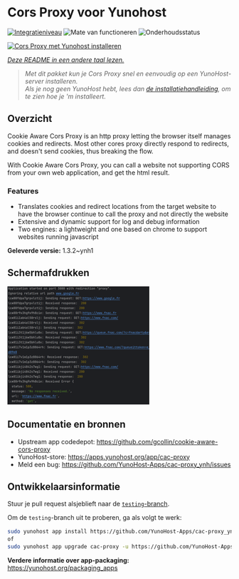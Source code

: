 <!--
NB: Deze README is automatisch gegenereerd door <https://github.com/YunoHost/apps/tree/master/tools/readme_generator>
Hij mag NIET handmatig aangepast worden.
-->

# Cors Proxy voor Yunohost

[![Integratieniveau](https://dash.yunohost.org/integration/cac-proxy.svg)](https://ci-apps.yunohost.org/ci/apps/cac-proxy/) ![Mate van functioneren](https://ci-apps.yunohost.org/ci/badges/cac-proxy.status.svg) ![Onderhoudsstatus](https://ci-apps.yunohost.org/ci/badges/cac-proxy.maintain.svg)

[![Cors Proxy met Yunohost installeren](https://install-app.yunohost.org/install-with-yunohost.svg)](https://install-app.yunohost.org/?app=cac-proxy)

*[Deze README in een andere taal lezen.](./ALL_README.md)*

> *Met dit pakket kun je Cors Proxy snel en eenvoudig op een YunoHost-server installeren.*  
> *Als je nog geen YunoHost hebt, lees dan [de installatiehandleiding](https://yunohost.org/install), om te zien hoe je 'm installeert.*

## Overzicht

Cookie Aware Cors Proxy is an http proxy letting the browser itself manages cookies and redirects.
Most other cores proxy directly respond to redirects, and doesn't send cookies, thus breaking the flow.

With Cookie Aware Cors Proxy, you can call a website not supporting CORS from your own web application, and get the html result.

### Features
- Translates cookies and redirect locations from the target website to have the browser continue to call the proxy and not directly the website 
- Extensive and dynamic support for log and debug information
- Two engines: a lightweight and one based on chrome to support websites running javascript


**Geleverde versie:** 1.3.2~ynh1

## Schermafdrukken

![Schermafdrukken van Cors Proxy](./doc/screenshots/fnac-logs.png)

## Documentatie en bronnen

- Upstream app codedepot: <https://github.com/gcollin/cookie-aware-cors-proxy>
- YunoHost-store: <https://apps.yunohost.org/app/cac-proxy>
- Meld een bug: <https://github.com/YunoHost-Apps/cac-proxy_ynh/issues>

## Ontwikkelaarsinformatie

Stuur je pull request alsjeblieft naar de [`testing`-branch](https://github.com/YunoHost-Apps/cac-proxy_ynh/tree/testing).

Om de `testing`-branch uit te proberen, ga als volgt te werk:

```bash
sudo yunohost app install https://github.com/YunoHost-Apps/cac-proxy_ynh/tree/testing --debug
of
sudo yunohost app upgrade cac-proxy -u https://github.com/YunoHost-Apps/cac-proxy_ynh/tree/testing --debug
```

**Verdere informatie over app-packaging:** <https://yunohost.org/packaging_apps>
